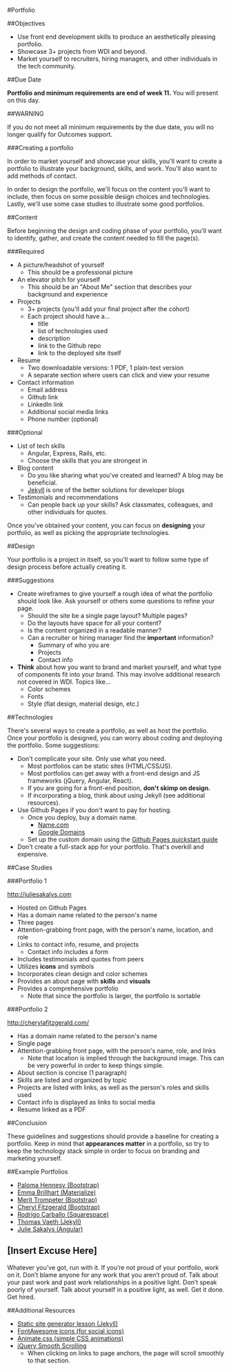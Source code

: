 #Portfolio

##Objectives

* Use front end development skills to produce an aesthetically pleasing portfolio.
* Showcase 3+ projects from WDI and beyond.
* Market yourself to recruiters, hiring managers, and other individuals in the tech community.

##Due Date

**Portfolio and minimum requirements are end of week 11.** You will present on this day.

##WARNING

If you do not meet all minimum requirements by the due date, you will no longer qualify for Outcomes support.

###Creating a portfolio

In order to market yourself and showcase your skills, you'll want to create a portfolio to illustrate your background, skills, and work. You'll also want to add methods of contact.

In order to design the portfolio, we'll focus on the content you'll want to include, then focus on some possible design choices and technologies. Lastly, we'll use some case studies to illustrate some good portfolios.

##Content

Before beginning the design and coding phase of your portfolio, you'll want to identify, gather, and create the content needed to fill the page(s).

###Required

* A picture/headshot of yourself
  * This should be a professional picture
* An elevator pitch for yourself
  * This should be an "About Me" section that describes your background and experience
* Projects
  * 3+ projects (you'll add your final project after the cohort)
  * Each project should have a...
    * title
    * list of technologies used
    * description
    * link to the Github repo
    * link to the deployed site itself
* Resume
  * Two downloadable versions: 1 PDF, 1 plain-text version
  * A separate section where users can click and view your resume
* Contact information
  * Email address
  * Github link
  * LinkedIn link
  * Additional social media links
  * Phone number (optional)

###Optional

* List of tech skills
  * Angular, Express, Rails, etc.
  * Choose the skills that you are strongest in
* Blog content
  * Do you like sharing what you've created and learned? A blog may be beneficial.
  * [Jekyll](https://jekyllrb.com/) is one of the better solutions for developer blogs
* Testimonials and recommendations
  * Can people back up your skills? Ask classmates, colleagues, and other individuals for quotes.

Once you've obtained your content, you can focus on **designing** your portfolio, as well as picking the appropriate technologies.

##Design

Your portfolio is a project in itself, so you'll want to follow some type of design process before actually creating it.

###Suggestions

* Create wireframes to give yourself a rough idea of what the portfolio should look like. Ask yourself or others some questions to refine your page.
  * Should the site be a single page layout? Multiple pages?
  * Do the layouts have space for all your content?
  * Is the content organized in a readable manner?
  * Can a recruiter or hiring manager find the **important** information?
    * Summary of who you are
    * Projects
    * Contact info
* **Think** about how you want to brand and market yourself, and what type of components fit into your brand. This may involve additional research not covered in WDI. Topics like...
  * Color schemes
  * Fonts
  * Style (flat design, material design, etc.)


##Technologies

There's several ways to create a portfolio, as well as host the portfolio. Once your portfolio is designed, you can worry about coding and deploying the portfolio. Some suggestions:

* Don't complicate your site. Only use what you need.
  * Most portfolios can be static sites (HTML/CSS/JS).
  * Most portfolios can get away with a front-end design and JS frameworks (jQuery, Angular, React).
  * If you are going for a front-end position, **don't skimp on design.**
  * If incorporating a blog, think about using Jekyll (see additional resources).
* Use Github Pages if you don't want to pay for hosting.
  * Once you deploy, buy a domain name.
    * [Name.com](https://www.name.com/)
    * [Google Domains](https://domains.google.com/about/)
  * Set up the custom domain using the [Github Pages quickstart guide](https://help.github.com/articles/quick-start-setting-up-a-custom-domain/)
* Don't create a full-stack app for your portfolio. That's overkill and expensive.

##Case Studies

###Portfolio 1

http://juliesakalys.com

* Hosted on Github Pages
* Has a domain name related to the person's name
* Three pages
* Attention-grabbing front page, with the person's name, location, and role
* Links to contact info, resume, and projects
  * Contact info includes a form
* Includes testimonials and quotes from peers
* Utilizes **icons** and symbols
* Incorporates clean design and color schemes
* Provides an about page with **skills** and **visuals**
* Provides a comprehensive portfolio
  * Note that since the portfolio is larger, the portfolio is sortable


###Portfolio 2

http://cherylafitzgerald.com/

* Has a domain name related to the person's name
* Single page
* Attention-grabbing front page, with the person's name, role, and links
  * Note that location is implied through the background image. This can be very powerful in order to keep things simple.
* About section is concise (1 paragraph)
* Skills are listed and organized by topic
* Projects are listed with links, as well as the person's roles and skills used
* Contact info is displayed as links to social media
* Resume linked as a PDF

##Conclusion

These guidelines and suggestions should provide a baseline for creating a portfolio. Keep in mind that **appearances matter** in a portfolio, so try to keep the technology stack simple in order to focus on branding and marketing yourself.

##Example Portfolios

* [Paloma Hennesy (Bootstrap)](http://www.palomahennessy.com/)
* [Emma Brillhart (Materialize)](http://ebrillhart.github.io/)
* [Merit Trompeter (Bootstrap)](http://merittrompeter.com/)
* [Cheryl Fitzgerald (Bootstrap)](http://cherylafitzgerald.com/)
* [Rodrigo Carballo (Squarespace)](http://rodrigocarballo.squarespace.com)
* [Thomas Vaeth (Jekyll)](http://thomasvaeth.com/)
* [Julie Sakalys (Angular)](http://juliesakalys.com)

## [Insert Excuse Here]

Whatever you’ve got, run with it. If you’re not proud of your portfolio, work on it. Don’t blame anyone for any work that you aren’t proud of. Talk about your past work and past work relationships in a positive light. Don’t speak poorly of yourself. Talk about yourself in a positive light, as well. Get it done. Get hired.


##Additional Resources

* [Static site generator lesson (Jekyll)](https://wdi_sea.gitbooks.io/notes/content/06-ruby-rails/additional-topics/ruby-jekyll/readme.html)
* [FontAwesome icons (for social icons)](https://fortawesome.github.io/Font-Awesome/icons/)
* [Animate.css (simple CSS animations)](https://daneden.github.io/animate.css/)
* [jQuery Smooth Scrolling](https://github.com/kswedberg/jquery-smooth-scroll)
  * When clicking on links to page anchors, the page will scroll smoothly to that section.
